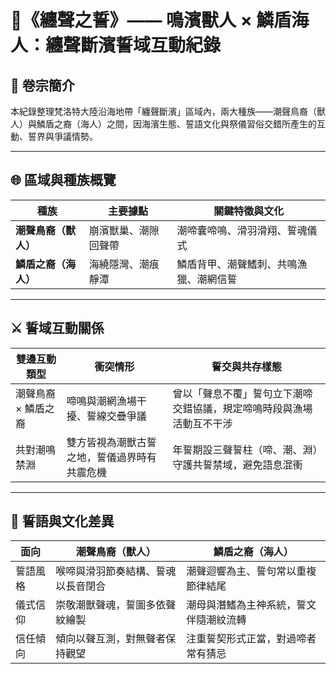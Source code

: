 # 🌊《纏聲之誓》—— 鳴濱獸人 × 鱗盾海人：纏聲斷濱誓域互動紀錄

## 📜 卷宗簡介
本紀錄整理梵洛特大陸沿海地帶「纏聲斷濱」區域內，兩大種族——潮聲鳥裔（獸人）與鱗盾之裔（海人）之間，因海濱生態、誓語文化與祭儀習俗交錯所產生的互動、誓界與爭議情勢。

---

## 🌐 區域與種族概覽

| 種族        | 主要據點           | 關鍵特徵與文化                           |
|-------------|--------------------|----------------------------------------|
| **潮聲鳥裔（獸人）** | 崩濱獸巢、潮隙回聲帶 | 潮啼囊啼鳴、滑羽滑翔、誓魂儀式             |
| **鱗盾之裔（海人）** | 海繞隱灣、潮痕靜潭   | 鱗盾背甲、潮聲鰭刺、共鳴漁獵、潮網信誓         |

---

## ⚔️ 誓域互動關係

| 雙邊互動類型       | 衝突情形                         | 誓交與共存樣態                           |
|------------------|----------------------------------|------------------------------------------|
| 潮聲鳥裔 × 鱗盾之裔 | 啼鳴與潮網漁場干擾、誓線交疊爭議           | 曾以「聲息不覆」誓句立下潮啼交錯協議，規定啼鳴時段與漁場活動互不干涉 |
| 共對潮鳴禁淵       | 雙方皆視為潮獸古誓之地，誓儀過界時有共震危機    | 年誓期設三聲誓柱（啼、潮、淵）守護共誓禁域，避免語息混衝       |

---

## 🧠 誓語與文化差異

| 面向       | 潮聲鳥裔（獸人）                      | 鱗盾之裔（海人）                      |
|------------|-------------------------------------|-------------------------------------|
| 誓語風格   | 喉啼與滑羽節奏結構、誓魂以長音閉合           | 潮聲迴響為主、誓句常以重複節律結尾         |
| 儀式信仰   | 崇敬潮獸聲魂，誓圖多依聲紋繪製              | 潮母與潛鰭為主神系統，誓文伴隨潮紋流轉        |
| 信任傾向   | 傾向以聲互測，對無聲者保持觀望              | 注重誓契形式正當，對過啼者常有猜忌             |
